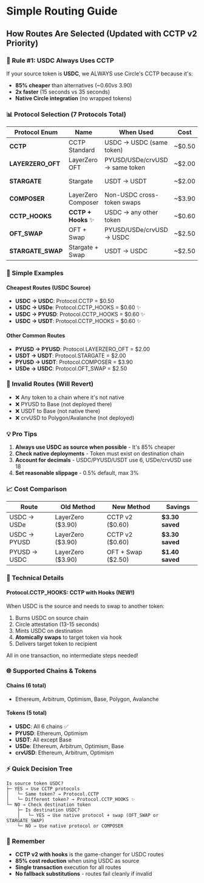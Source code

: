 # Simple Routing Guide

## How Routes Are Selected (Updated with CCTP v2 Priority)

### 🎯 Rule #1: USDC Always Uses CCTP
If your source token is **USDC**, we ALWAYS use Circle's CCTP because it's:
- **85% cheaper** than alternatives (~$0.60 vs ~$3.90)
- **2x faster** (15 seconds vs 35 seconds)
- **Native Circle integration** (no wrapped tokens)

### 📊 Protocol Selection (7 Protocols Total)

| Protocol Enum | Name | When Used | Cost | Speed |
|---------------|------|-----------|------|-------|
| **CCTP** | CCTP Standard | USDC → USDC (same token) | ~$0.50 | 15 sec |
| **LAYERZERO_OFT** | LayerZero OFT | PYUSD/USDe/crvUSD → same token | ~$2.00 | 25 sec |
| **STARGATE** | Stargate | USDT → USDT | ~$2.00 | 30 sec |
| **COMPOSER** | LayerZero Composer | Non-USDC cross-token swaps | ~$3.90 | 35 sec |
| **CCTP_HOOKS** | **CCTP + Hooks** ✨ | USDC → any other token | ~$0.60 | 15 sec |
| **OFT_SWAP** | OFT + Swap | PYUSD/USDe/crvUSD → USDC | ~$2.50 | 30 sec |
| **STARGATE_SWAP** | Stargate + Swap | USDT → USDC | ~$2.50 | 35 sec |

### 🔄 Simple Examples

#### Cheapest Routes (USDC Source)
- **USDC → USDC**: Protocol.CCTP = $0.50
- **USDC → USDe**: Protocol.CCTP_HOOKS = $0.60 ✨
- **USDC → PYUSD**: Protocol.CCTP_HOOKS = $0.60 ✨
- **USDC → USDT**: Protocol.CCTP_HOOKS = $0.60 ✨

#### Other Common Routes
- **PYUSD → PYUSD**: Protocol.LAYERZERO_OFT = $2.00
- **USDT → USDT**: Protocol.STARGATE = $2.00
- **PYUSD → USDT**: Protocol.COMPOSER = $3.90
- **USDe → USDC**: Protocol.OFT_SWAP = $2.50

### 🚫 Invalid Routes (Will Revert)
- ❌ Any token to a chain where it's not native
- ❌ PYUSD to Base (not deployed there)
- ❌ USDT to Base (not native there)
- ❌ crvUSD to Polygon/Avalanche (not deployed)

### 💡 Pro Tips

1. **Always use USDC as source when possible** - It's 85% cheaper
2. **Check native deployments** - Token must exist on destination chain
3. **Account for decimals** - USDC/PYUSD/USDT use 6, USDe/crvUSD use 18
4. **Set reasonable slippage** - 0.5% default, max 3%

### 📈 Cost Comparison

| Route | Old Method | New Method | Savings |
|-------|------------|------------|---------|
| USDC → USDe | LayerZero ($3.90) | CCTP v2 ($0.60) | **$3.30 saved** |
| USDC → PYUSD | LayerZero ($3.90) | CCTP v2 ($0.60) | **$3.30 saved** |
| PYUSD → USDC | LayerZero ($3.90) | OFT + Swap ($2.50) | **$1.40 saved** |

### 🔧 Technical Details

#### Protocol.CCTP_HOOKS: CCTP with Hooks (NEW!)
When USDC is the source and needs to swap to another token:
1. Burns USDC on source chain
2. Circle attestation (13-15 seconds)
3. Mints USDC on destination
4. **Atomically swaps** to target token via hook
5. Delivers target token to recipient

All in one transaction, no intermediate steps needed!

### 🌐 Supported Chains & Tokens

#### Chains (6 total)
- Ethereum, Arbitrum, Optimism, Base, Polygon, Avalanche

#### Tokens (5 total)
- **USDC**: All 6 chains ✅
- **PYUSD**: Ethereum, Optimism
- **USDT**: All except Base
- **USDe**: Ethereum, Arbitrum, Optimism, Base
- **crvUSD**: Ethereum, Arbitrum, Optimism

### ⚡ Quick Decision Tree

```
Is source token USDC?
├─ YES → Use CCTP protocols
│   └─ Same token? → Protocol.CCTP
│   └─ Different token? → Protocol.CCTP_HOOKS ✨
└─ NO → Check destination token
    ├─ Is destination USDC?
    │   └─ YES → Use native protocol + swap (OFT_SWAP or STARGATE_SWAP)
    └─ NO → Use native protocol or COMPOSER
```

### 📝 Remember
- **CCTP v2 with hooks** is the game-changer for USDC routes
- **85% cost reduction** when using USDC as source
- **Single transaction** execution for all routes
- **No fallback substitutions** - routes fail cleanly if invalid